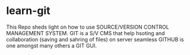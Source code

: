 # learn-git
This Repo sheds light on how to use SOURCE/VERSION CONTROL MANAGEMENT SYSTEM.
GIT is a S/V CMS that help hsoting and collaboration (saving and sahring of files) on server seamless
GITHUB is one amongst many others a GIT GUI.
